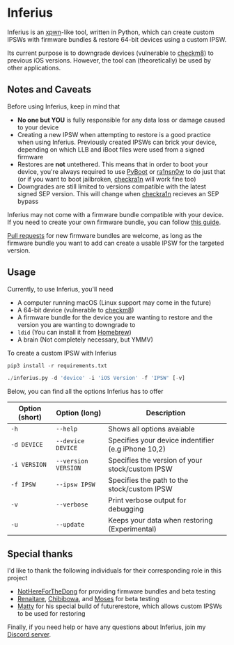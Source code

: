 # Inferius

Inferius is an [xpwn](https://github.com/planetbeing/xpwn)-like tool, written in Python, which can create custom IPSWs with firmware bundles & restore 64-bit devices using a custom IPSW.

Its current purpose is to downgrade devices (vulnerable to [checkm8](https://github.com/axi0mX/ipwndfu)) to previous iOS versions. However, the tool can (theoretically) be used by other applications.

## Notes and Caveats

Before using Inferius, keep in mind that

- **No one but YOU** is fully responsible for any data loss or damage caused to your device
- Creating a new IPSW when attempting to restore is a good practice when using Inferius. Previously created IPSWs can brick your device, depending on which LLB and iBoot files were used from a signed firmware
- Restores are **not** untethered. This means that in order to boot your device, you're always required to use [PyBoot](https://github.com/MatthewPierson/PyBoot) or [ra1nsn0w](https://github.com/tihmstar/ra1nsn0w) to do just that (or if you want to boot jailbroken, [checkra1n](https://checkra.in) will work fine too)
- Downgrades are still limited to versions compatible with the latest signed SEP version. This will change when [checkra1n](https://checkra.in/) recieves an SEP bypass

Inferius may not come with a firmware bundle compatible with your device. If you need to create your own firmware bundle, you can follow [this guide](https://github.com/marijuanARM/Inferius/wiki/Creating-your-own-Firmware-Bundles).

[Pull requests](https://github.com/marijuanARM/Inferius/compare) for new firmware bundles are welcome, as long as the firmware bundle you want to add can create a usable IPSW for the targeted version.

## Usage

Currently, to use Inferius, you'll need

- A computer running macOS (Linux support may come in the future)
- A 64-bit device (vulnerable to [checkm8](https://github.com/axi0mX/ipwndfu))
- A firmware bundle for the device you are wanting to restore and the version you are wanting to downgrade to
- `ldid` (You can install it from [Homebrew](https://brew.sh/))
- A brain (Not completely necessary, but YMMV)

To create a custom IPSW with Inferius

```py
pip3 install -r requirements.txt
```

```py
./inferius.py -d 'device' -i 'iOS Version' -f 'IPSW' [-v]
```

Below, you can find all the options Inferius has to offer

| Option (short) | Option (long)       | Description                                         |
| -------------- | ------------------- | --------------------------------------------------- |
| `-h`           | `--help`            | Shows all options avaiable                          |
| `-d DEVICE`    | `--device DEVICE`   | Specifies your device indentifier (e.g iPhone 10,2) |
| `-i VERSION`   | `--version VERSION` | Specifies the version of your stock/custom IPSW     |
| `-f IPSW`      | `--ipsw IPSW`       | Specifies the path to the stock/custom IPSW         |
| `-v`           | `--verbose`         | Print verbose output for debugging                  |
| `-u`           | `--update`          | Keeps your data when restoring (Experimental)       |

## Special thanks

I'd like to thank the following individuals for their corresponding role in this project

- [NotHereForTheDong](https://github.com/NotHereForTheDong) for providing firmware bundles and beta testing
- [Renaitare](https://twitter.com/Renaitare), [Chibibowa](https://twitter.com/Chibibowa), and [Moses](https://twitter.com/MosesBuckwalter) for beta testing
- [Matty](https://twitter.com/mosk_i) for his special build of futurerestore, which allows custom IPSWs to be used for restoring

Finally, if you need help or have any questions about Inferius, join my [Discord server](https://discord.gg/fAngssA).
